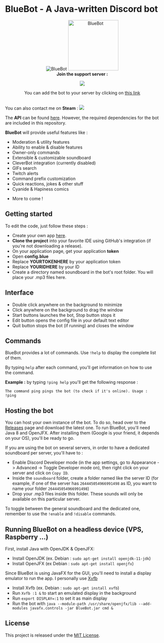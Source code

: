 # BlueBot - A Java-written Discord bot

<p align="center" >
  <img src="http://i.imgur.com/6ivzOgT.png" alt="BlueBot"/>
  <img height="164" src="https://i.imgur.com/IbZUkkh.png" alt="BlueBot"/><br>
   <b>Join the support server :</b>
</p>

<p align="center">
  <a  href="https://discord.gg/rSekkJv">
    <img src="https://discordapp.com/api/guilds/268853008455041025/widget.png?style=banner2">
  </a><br>
</p>
<p align="center">
You can add the bot to your server by clicking on
<a href="https://discordapp.com/oauth2/authorize?client_id=268420199370194944&scope=bot&permissions=-1">this link</a><br><br>
</p>


You can also contact me on **Steam** : [<img src="https://img.shields.io/badge/Steam-Blue-blue.svg">](http://steamcommunity.com/profiles/76561198206490817)

The **API** can be found [here](https://github.com/DV8FromTheWorld/JDA).
However, the required dependencies for the bot are included in this repository.

**BlueBot** will provide useful features like :
* Moderation & utility features
* Ability to enable & disable features
* Owner-only commands
* Extensible & customizable soundboard
* CleverBot integration (currently disabled)
* GIFs search
* Twitch alerts
* Command prefix customization
* Quick reactions, jokes & other stuff
* Cyanide & Hapiness comics
<!--* Custom memes (soon)-->
* More to come !

## Getting started

<!--If you want a .exe (or something like that), go [here](https://github.com/thibautbessone/DiscordBlueBotReleases) and download the latest version for all the features. Simple instructions are provided in order to make the bot to work.-->

To edit the code, just follow these steps : 
* Create your own app [here](https://discordapp.com/login?redirect_to=/developers/applications/me).
* **Clone the project** into your favorite IDE using GitHub's integration (if you're not downloading a release). 
* On your application page, get your application **token**
* Open **config.blue**
* Replace **YOURTOKENHERE** by your application token
* Replace **YOURIDHERE** by your ID
* Create a directory named soundboard in the bot's root folder. You will place your .mp3 files here.


## Interface

* Double click anywhere on the background to minimize
* Click anywhere on the background to drag the window
* Start buttons launches the bot, Stop button stops it
* Edit button opens the config file in your default text editor
* Quit button stops the bot (if running) and closes the window

## Commands

BlueBot provides a lot of commands. Use ```!help``` to display the complete list of them.

By typing ```help``` after each command, you'll get information on how to use the command. 

**Example :** by typing ```!ping help``` you'll get the following response : 
```
The command ping pings the bot (to check if it's online). Usage : !ping
```

## Hosting the bot

You can host your own instance of the bot. To do so, head over to the [Releases](https://github.com/thibautbessone/DiscordBlueBot/releases) page and download the latest one.
To run BlueBot, you'll need Java 8 and OpenJFX. After installing them (Google is your friend, it depends on your OS), you'll be ready to go.

If you are using the bot on several servers, in order to have a dedicated soundboard per server, you'll have to :
* Enable Discord Developer mode (in the app settings, go to Appearance -> Advanced -> Toggle Developer mode on), then right click on your server and click on ```Copy ID```.
* Inside the `soundboard` folder, create a folder named like the server ID (for example, if one of the server has ```264445054966991498``` as ID, you want to name your folder ```264445054966991498```)
* Drop your .mp3 files inside this folder. These sounds will only be available on this particular server.

To toggle between the general soundboard and the dedicated one, remember to use the ```!enable``` and ```!disable``` commands.

## Running BlueBot on a headless device (VPS, Raspberry ...)

First, install Java with OpenJDK & OpenJFX:
* Install OpenJDK (ex. Debian : ```sudo apt-get install openjdk-11-jdk```)
* Install OpenJFX (ex Debian : ```sudo apt-get install openjfx```)

Since BlueBot is using JavaFX for the GUI, you'll need to install a display emulator to run the app. I personally use [Xvfb](https://www.x.org/releases/X11R7.6/doc/man/man1/Xvfb.1.xhtml)

* Install Xvfb (ex. Debian : ```sudo apt-get install xvfb```)
* Run ```Xvfb :1 &``` to start an emulated display in the background
* Run ```export DISPLAY=:1``` to set it as main display
* Run the bot with ```java --module-path /usr/share/openjfx/lib --add-modules javafx.controls -jar BlueBot.jar cmd &```

## License

This project is released under the [MIT License](https://github.com/thibautbessone/DiscordBlueBot/blob/master/LICENSE).
